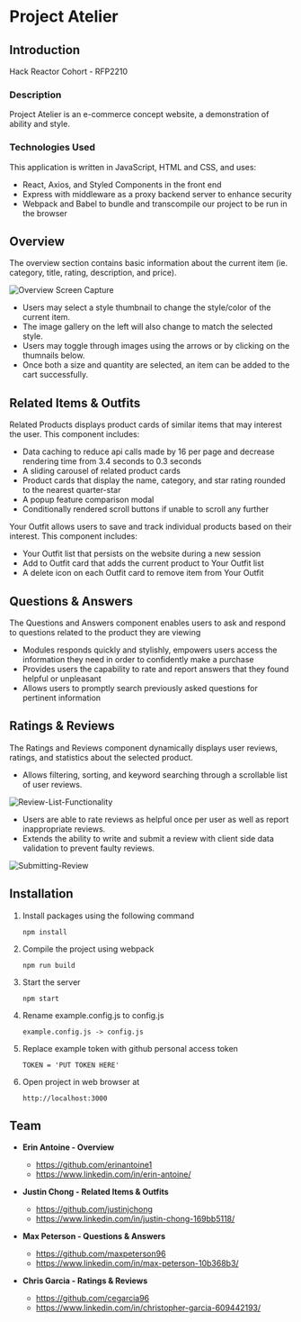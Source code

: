 # Project Atelier

## Introduction
Hack Reactor Cohort - RFP2210

### Description

Project Atelier is an e-commerce concept website, a demonstration of ability and style. 
	
### Technologies Used

This application is written in JavaScript, HTML and CSS, and uses:
* React, Axios, and Styled Components in the front end
* Express with middleware as a proxy backend server to enhance security
* Webpack and Babel to bundle and transcompile our project to be run in the browser

## Overview

The overview section contains basic information about the current item (ie. category, title, rating, description, and price).

![Overview Screen Capture](https://user-images.githubusercontent.com/93167286/208269811-822f6036-62bc-4821-9951-ee9b5a4a46ec.gif)


* Users may select a style thumbnail to change the style/color of the current item.
* The image gallery on the left will also change to match the selected style. 
* Users may toggle through images using the arrows or by clicking on the thumnails below.  
* Once both a size and quantity are selected, an item can be added to the cart successfully.

## Related Items & Outfits
Related Products displays product cards of similar items that may interest the user. This component includes:

- Data caching to reduce api calls made by 16 per page and decrease rendering time from 3.4 seconds to 0.3 seconds
- A sliding carousel of related product cards
- Product cards that display the name, category, and star rating rounded to the nearest quarter-star
- A popup feature comparison modal
- Conditionally rendered scroll buttons if unable to scroll any further

Your Outfit allows users to save and track individual products based on their interest. This component includes:

- Your Outfit list that persists on the website during a new session
- Add to Outfit card that adds the current product to Your Outfit list
- A delete icon on each Outfit card to remove item from Your Outfit

## Questions & Answers
The Questions and Answers component enables users to ask and respond to questions related to the product they are viewing

* Modules responds quickly and stylishly, empowers users access the information they need in order to confidently make a purchase 
* Provides users the capability to rate and report answers that they found helpful or unpleasant 
* Allows users to promptly search previously asked questions for pertinent information 
	
## Ratings & Reviews
The Ratings and Reviews component dynamically displays user reviews, ratings, and statistics about the selected product.
- Allows filtering, sorting, and keyword searching through a scrollable list of user reviews.

![Review-List-Functionality](https://user-images.githubusercontent.com/93167286/208269618-a7daf6eb-5b7a-44d9-981c-023b761140c3.gif)


- Users are able to rate reviews as helpful once per user as well as report inappropriate reviews.
- Extends the ability to write and submit a review with client side data validation to prevent faulty reviews.


![Submitting-Review](https://user-images.githubusercontent.com/93167286/208269524-52ee83c4-0392-4721-bbdd-ee39f086160d.gif)


## Installation

1. Install packages using the following command

	`npm install`
	
2. Compile the project using webpack 

	`npm run build`
	
3. Start the server

	`npm start`

4. Rename example.config.js to config.js

	`example.config.js -> config.js`

6. Replace example token with github personal access token

	`TOKEN = 'PUT TOKEN HERE'`
	
7. Open project in web browser at 

	`http://localhost:3000`



## Team
* **Erin Antoine - Overview**
	* https://github.com/erinantoine1
	* https://www.linkedin.com/in/erin-antoine/


* **Justin Chong - Related Items & Outfits**
	* https://github.com/justinjchong
	* https://www.linkedin.com/in/justin-chong-169bb5118/


* **Max Peterson - Questions & Answers**
	* https://github.com/maxpeterson96
	* https://www.linkedin.com/in/max-peterson-10b368b3/


* **Chris Garcia - Ratings & Reviews**
	* https://github.com/cegarcia96
	* https://www.linkedin.com/in/christopher-garcia-609442193/
